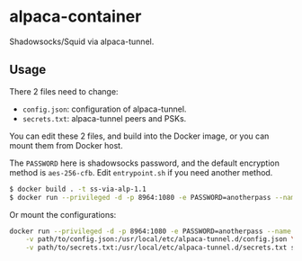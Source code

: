 # alpaca-container

Shadowsocks/Squid via alpaca-tunnel.

## Usage

There 2 files need to change:

- `config.json`: configuration of alpaca-tunnel.
- `secrets.txt`: alpaca-tunnel peers and PSKs.

You can edit these 2 files, and build into the Docker image, or you can mount them from Docker host.

The `PASSWORD` here is shadowsocks password, and the default encryption method is `aes-256-cfb`. Edit `entrypoint.sh` if you need another method.

```sh
$ docker build . -t ss-via-alp-1.1
$ docker run --privileged -d -p 8964:1080 -e PASSWORD=anotherpass --name ss-8964-via-alp-1.1 ss-via-alp-1.1
```

Or mount the configurations:

```sh
docker run --privileged -d -p 8964:1080 -e PASSWORD=anotherpass --name ss-8964-via-alp-1.1 \
    -v path/to/config.json:/usr/local/etc/alpaca-tunnel.d/config.json \
    -v path/to/secrets.txt:/usr/local/etc/alpaca-tunnel.d/secrets.txt ss-via-alp-1.1
```
